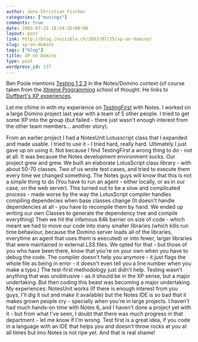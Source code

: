 ```yaml
---
author: Jens-Christian Fischer
categories: ["musings"]
comments: true
date: 2003-07-25 18:54:25+00:00
layout: post
link: http://blog.invisible.ch/2003/07/25/xp-on-domino/
slug: xp-on-domino
tags: ["blog"]
title: XP on Domino
type: post
wordpress_id: 137
---
```


Ben Poole mentions [Testing 1,2,3](http://www.benpoole.com/80256B44004A7C14/perm!open&link=200307251046) in the Notes/Domino context (of course taken from the [Xtreme Programming](http://www.xprogramming.com/) school of thought. He links to [Duffbert's XP experiences](http://hostit1.connectria.com/twduff/home.nsf/plinks/TDUF-5PQGH9).

Let me chime in with my experience on [TestingFirst](http://www.c2.com/cgi/wiki?TestingFirst) with Notes. I worked on a large Domino project last year with a team of 5 other people. I tried to get some XP into the group (but failed - there just wasn't enough interest from the other team members... another story).

From an earlier project I had a NotesUnit Lotusscript class that I expanded and made usable. 
I tried to use it - I tried hard, really hard. Ultimately I just gave up on using it.
Not because I find TestingFirst a wrong thing to do - not at all. It was because the Notes development environment sucks. Our project grew and grew. We built an elaborate LotusScript class library - with about 50-70 classes. Two of us wrote test cases, and tried to execute them every time we changed something. The Notes guys will know that this is not a simple thing to do (You have to run an agent - either locally, or as in our case, on the web server). This turned out to be a slow and complicated process - made worse by the way the LotusScript compiler handles compiling dependecies when base classes change (It doesn't handle dependencies at all - you have to recompile them by hand. We ended up writing our own Classes to generate the dependency tree and compile everything) Then we hit the infamous 64k barrier on size of code - which meant we had to move our code into many smaller libraries (which kills run time behaviour, because the Domino server loads all of the libraries, everytime an agent that uses them is executed) or into fewer, larger libraries that were maintained in external LSS files. We opted for that - but those of you who have been there, know that you're on your own when you have to debug the code. The compiler doesn't help you anymore - it just flags the whole file as being in error - it doesn't even tell you a line number when you make a typo.)
The test-first methodology just didn't help. Testing wasn't anything that was unobtrusive - as it should be in the XP sense, but a major undertaking. But then coding this beast was becoming a major undertaking.
My experiences: NotesUnit works (If there is enough interest from you guys, I'll dig it out and make it available) but the Notes IDE is so bad that it makes grown people cry - specially when you're in large projects.
I haven't had much hands-on time with Notes 6, and I haven't done a project yet with it - but from what I've seen, I doubt that there was much progress in that department - let me know if I'm wrong.
Test first is a great idea, if you code in a language with an IDE that helps you and doesn't throw rocks at you at all times but imo Notes is not ripe yet. 
And that is real shame!
